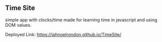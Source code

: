 ## Time Site

simple app with clocks/time made for learning time in javascript and using DOM values. 

Deployed Link: https://jahnoelrondon.github.io/TimeSite/